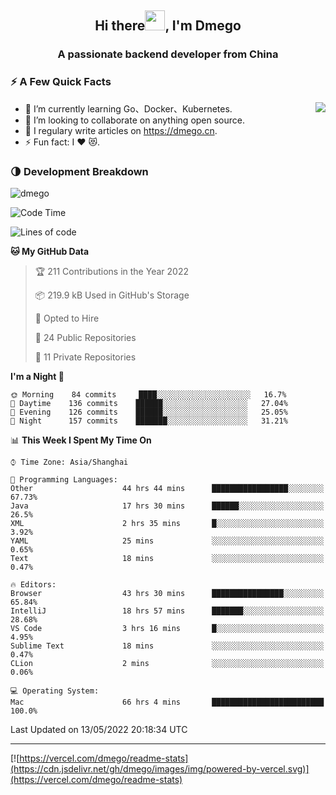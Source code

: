 <h2 align="center">Hi there<img src="https://cdn.jsdelivr.net/gh/dmego/images/img/Hi.gif" height="32" />, I'm Dmego </h2>
<h3 align="center">A passionate backend developer from China</h3>

### ⚡️ A Few Quick Facts

<img align="right" src="https://readme-stats-dmego.vercel.app/api?username=dmego&show_icons=true&icon_color=1573B3&hide_title=true&text_color=718096&bg_color=00000000&hide_border=true"/>

<ul>
    <li> 🌱 I’m currently learning Go、Docker、Kubernetes.</li>
    <li> 👯 I’m looking to collaborate on anything open source.</li>
    <li> 📝 I regulary write articles on <a href="https://dmego.cn">https://dmego.cn</a>.</li>
    <li> ⚡ Fun fact: I ❤️ 😻.</li>
</ul>

### 🌗 Development Breakdown

<img src="https://komarev.com/ghpvc/?username=dmego" alt="dmego" />

<!--START_SECTION:waka-->
![Code Time](http://img.shields.io/badge/Code%20Time-1%2C280%20hrs%2021%20mins-blue)

![Lines of code](https://img.shields.io/badge/From%20Hello%20World%20I%27ve%20Written-246%20Thousand%20lines%20of%20code-blue)

**🐱 My GitHub Data** 

> 🏆 211 Contributions in the Year 2022
 > 
> 📦 219.9 kB Used in GitHub's Storage 
 > 
> 💼 Opted to Hire
 > 
> 📜 24 Public Repositories 
 > 
> 🔑 11 Private Repositories  
 > 
**I'm a Night 🦉** 

```text
🌞 Morning    84 commits     ████░░░░░░░░░░░░░░░░░░░░░   16.7% 
🌆 Daytime    136 commits    ██████░░░░░░░░░░░░░░░░░░░   27.04% 
🌃 Evening    126 commits    ██████░░░░░░░░░░░░░░░░░░░   25.05% 
🌙 Night      157 commits    ███████░░░░░░░░░░░░░░░░░░   31.21%

```


📊 **This Week I Spent My Time On** 

```text
⌚︎ Time Zone: Asia/Shanghai

💬 Programming Languages: 
Other                    44 hrs 44 mins      █████████████████░░░░░░░░   67.73% 
Java                     17 hrs 30 mins      ██████░░░░░░░░░░░░░░░░░░░   26.5% 
XML                      2 hrs 35 mins       █░░░░░░░░░░░░░░░░░░░░░░░░   3.92% 
YAML                     25 mins             ░░░░░░░░░░░░░░░░░░░░░░░░░   0.65% 
Text                     18 mins             ░░░░░░░░░░░░░░░░░░░░░░░░░   0.47%

🔥 Editors: 
Browser                  43 hrs 30 mins      ████████████████░░░░░░░░░   65.84% 
IntelliJ                 18 hrs 57 mins      ███████░░░░░░░░░░░░░░░░░░   28.68% 
VS Code                  3 hrs 16 mins       █░░░░░░░░░░░░░░░░░░░░░░░░   4.95% 
Sublime Text             18 mins             ░░░░░░░░░░░░░░░░░░░░░░░░░   0.47% 
CLion                    2 mins              ░░░░░░░░░░░░░░░░░░░░░░░░░   0.06%

💻 Operating System: 
Mac                      66 hrs 4 mins       █████████████████████████   100.0%

```


 Last Updated on 13/05/2022 20:18:34 UTC
<!--END_SECTION:waka-->

---

[![https://vercel.com/dmego/readme-stats](https://cdn.jsdelivr.net/gh/dmego/images/img/powered-by-vercel.svg)](https://vercel.com/dmego/readme-stats)

